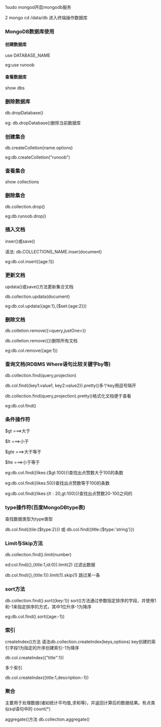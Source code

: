 1sudo mongod开启mongodb服务

2 mongo cd /data/db 进入终端操作数据库

### MongoDB数据库使用
#### 创建数据库
use DATABASE_NAME

eg:use runoob

#### 查看数据库
show dbs

### 删除数据库
db.dropDatabase()

eg: db.dropDatabase()删除当前数据库

### 创建集合
db.createColletion(name.options)

eg:db.createColletion("runoob")

### 查看集合
show collections

### 删除集合
db.collection.drop()

eg:db.runoob.drop()

### 插入文档
inser()或save()

语法: db.COLLECTIONS_NAME.inser(document)

eg:db.col.insert({age:1})

### 更新文档
updata()或save()方法更新集合文档

db.collection.updata(document)

eg:db.col.updata({age:1},{$set:{age:2}})

### 删除文档
db.colletion.remove({<query,justOne>})

db.colletion.remove({})删除所有文档

eg:db.col.remove({age:1})

### 查询文档(RDBMS Where语句比较关键字by等)
db.collection.find(query,projection)

db.col.find({key1:value1, key2:value2}).pretty()多个key用逗号隔开

db.collection.find(query,projection).pretty()格式化文档便于查看

eg:db.col.find()

### 条件操作符
$gt ===>大于

$lt ===>小于

$gte ===>大于等于

$lte ===>小于等于


eg:db.col.find({likes:{$gt:100}})查找出点赞数大于100的条数

eg:db.col.find({likes:50})查找出点赞数等于100的条数

eg:db.col.find({likes:{$lt:20,$gt:100}})查找出点赞数20-100之间的


### type操作符(百度MongoDBtype表)

查找数据类型为type类型

db.col.find({tile:{$type:2}})
或
db.col.find({title:{$type:'string'}})


### Limit与Skip方法
db.collection.find().limit(number)

ed:col.find({},{title:1,id:0}).limit(2) 过滤出数据

db.col.find({},{title:1}).limit(1).skip(1) 跳过某一条

### sort方法
db.collection.find().sort({key:1})
sort()方法通过参数指定排序的字段，并使用1和-1来指定排序的方式，其中1位升序-1为降序

eg:db.col.find().sort({age:-1})


### 索引
createIndex()方法
语法db.collection.createIndex(keys,options)
key创建的索引字段1为指定的升序创建索引-1为降序

db.col.createIndex({"title":1})

多个索引

db.col.createIndex({title:1,description:-1})

### 聚合
主要用于处理数据(诸如统计平均值,求和等)，并返回计算后的数据结果。有点类似sql语句中的 count(*)

aggregate()方法
db.collection.aggregate()
